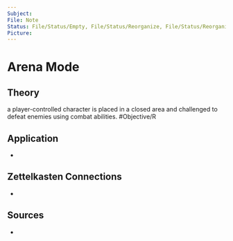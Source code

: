 ```yaml
---
Subject: 
File: Note
Status: File/Status/Empty, File/Status/Reorganize, File/Status/Reorganize, File/Status/Recategorize, File/Status/Summarize, File/Status/Structuralize
Picture: 
---
```


# Arena Mode

## Theory

a player-controlled character is placed in a closed area and challenged to defeat enemies using combat abilities. #Objective/R







## Application
- 

## Zettelkasten Connections
- 

## Sources
- 






